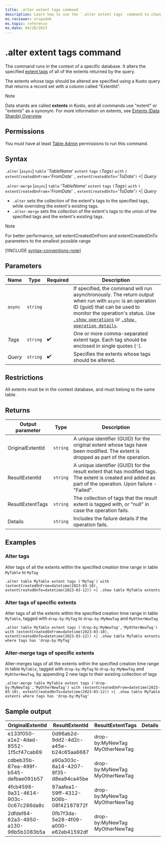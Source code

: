 ```yaml
---
title: .alter extent tags command
description: Learn how to use the `.alter extent tags` command to change the extent tags.
ms.reviewer: orspodek
ms.topic: reference
ms.date: 04/20/2023
---
```


# .alter extent tags command

The command runs in the context of a specific database. It alters the specified [extent tags](extent-tags.md) of all of the extents returned by the query.

The extents whose tags should be altered are specified using a Kusto query that returns a record set with a column called "ExtentId".

> [!NOTE]
> Data shards are called **extents** in Kusto, and all commands use "extent" or "extents" as a synonym.
> For more information on extents, see [Extents (Data Shards) Overview](extents-overview.md).

## Permissions

You must have at least [Table Admin](access-control/role-based-access-control.md) permissions to run this command.

## Syntax

`.alter` [`async`] `table` '*TableName*' `extent` `tags` `(`*Tags*`)` `with` `(` `extentCreatedOnFrom`='*FromDate*' `,` `extentCreatedOnTo`='*ToDate*'`)` <| *Query*

`.alter-merge` [`async`] `table` '*TableName*' `extent` `tags` `(`*Tags*`)` `with` `(` `extentCreatedOnFrom`='*FromDate*' `,` `extentCreatedOnTo`='*ToDate*'`)` <| *Query*

* `.alter` sets the collection of the extent's tags to the specified tags, while overriding the extent's existing tags.
* `.alter-merge` sets the collection of the extent's tags to the union of the specified tags and the extent's existing tags.

> [!NOTE]
> For better performance, set extentCreatedOnFrom and extentCreatedOnTo parameters to the smallest possible range 

[!INCLUDE [syntax-conventions-note](../includes/syntax-conventions-note.md)]

## Parameters

|Name|Type|Required|Description|
|--|--|--|--|
|`async`| `string` ||If specified, the command will run asynchronously. The return output when run with `async` is an operation ID (guid) that can be used to monitor the operation's status. Use [`.show operations`](show-operations.md) or [`.show operation details`](show-operation-details.md).|
|*Tags*| `string` | :heavy_check_mark:|One or more comma-separated extent tags. Each tag should be enclosed in single quotes (`'`).|
|*Query*| `string` | :heavy_check_mark:|Specifies the extents whose tags should be altered.|

## Restrictions

All extents must be in the context database, and must belong to the same table.

## Returns

|Output parameter |Type |Description|
|---|---|---|
|OriginalExtentId | `string` |A unique identifier (GUID) for the original extent whose tags have been modified. The extent is dropped as part of the operation.|
|ResultExtentId | `string` |A unique identifier (GUID) for the result extent that has modified tags. The extent is created and added as part of the operation. Upon failure - "Failed".|
|ResultExtentTags | `string` |The collection of tags that the result extent is tagged with, or "null" in case the operation fails.|
|Details | `string` |Includes the failure details if the operation fails.|

## Examples

### Alter tags

Alter tags of all the extents within the specified creation time range in table `MyTable` to `MyTag`

```kusto
.alter table MyTable extent tags ('MyTag') with (extentCreatedOnFrom=datetime(2023-03-10), extentCreatedOnTo=datetime(2023-03-12)) <| .show table MyTable extents
```

### Alter tags of specific extents

Alter tags of all the extents within the specified creation time range in table `MyTable`, tagged with `drop-by:MyTag` to `drop-by:MyNewTag` and `MyOtherNewTag`

```kusto
.alter table MyTable extent tags ('drop-by:MyNewTag','MyOtherNewTag') with (extentCreatedOnFrom=datetime(2023-03-10), extentCreatedOnTo=datetime(2023-03-12)) <| .show table MyTable extents where tags has 'drop-by:MyTag'
```

### Alter-merge tags of specific extents

Alter-merges tags of all the extents within the specified creation time range in table `MyTable`, tagged with `drop-by:MyTag` to `drop-by:MyNewTag` and `MyOtherNewTag`, by
appending 2 new tags to their existing collection of tags

```kusto
.alter-merge table MyTable extent tags ('drop-by:MyNewTag','MyOtherNewTag') with (extentCreatedOnFrom=datetime(2023-03-10), extentCreatedOnTo=datetime(2023-03-12)) <| .show table MyTable extents where tags has 'drop-by:MyTag'
```

## Sample output

|OriginalExtentId |ResultExtentId | ResultExtentTags | Details
|---|---|---|---
|e133f050-a1e2-4dad-8552-1f5cf47cab69 |0d96ab2d-9dd2-4d2c-a45e-b24c65aa6687 | drop-by:MyNewTag MyOtherNewTag| 
|cdbeb35b-87ea-499f-b545-defbae091b57 |a90a303c-8a14-4207-8f35-d8ea94ca45be | drop-by:MyNewTag MyOtherNewTag| 
|4fcb4598-9a31-4614-903c-0c67c286da8c |97aafea1-59ff-4312-b06b-08f42187872f | drop-by:MyNewTag MyOtherNewTag| 
|2dfdef64-62a3-4950-a130-96b5b1083b5a |0fb7f3da-5e28-4f09-a000-e62eb41592df | drop-by:MyNewTag MyOtherNewTag| 
